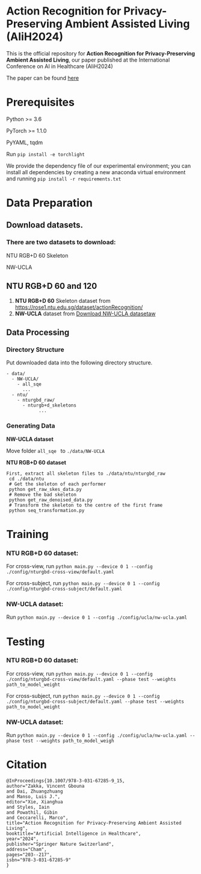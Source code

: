 # Action Recognition for Privacy-Preserving Ambient Assisted Living (AIiH2024)
This is the official repository for **Action Recognition for Privacy-Preserving Ambient Assisted Living**, our paper published at the International Conference on AI in Healthcare (AIiH2024)

The paper can be found [here](https://doi.org/10.1007/978-3-031-67285-9_15)

# Prerequisites
Python >= 3.6

PyTorch >= 1.1.0

PyYAML, tqdm

Run `pip install -e torchlight`

We provide the dependency file of our experimental environment; you can install all dependencies by creating a new anaconda virtual environment and running `pip install -r requirements.txt 
`
# Data Preparation

## Download datasets.

### There are two datasets to download:

NTU RGB+D 60 Skeleton

NW-UCLA

## NTU RGB+D 60 and 120

1. **NTU RGB+D 60** Skeleton dataset from https://rose1.ntu.edu.sg/dataset/actionRecognition/
2. **NW-UCLA** dataset from [Download NW-UCLA datasetaw](https://www.dropbox.com/scl/fi/6numm9wzu1cixw8nyzb91/all_sqe.zip?rlkey=it1ruxtsm4rggxldbbbr4w3yj&e=1&dl=0)

## Data Processing

### Directory Structure

Put downloaded data into the following directory structure.

```
- data/
  - NW-UCLA/
    - all_sqe
      ...
  - ntu/
    - nturgbd_raw/
	  - nturgb+d_skeletons
            ...
```
### Generating Data

**NW-UCLA dataset**

Move folder `all_sqe ` to `./data/NW-UCLA`

**NTU RGB+D 60 dataset**
```
First, extract all skeleton files to ./data/ntu/nturgbd_raw
 cd ./data/ntu
 # Get the skeleton of each performer
 python get_raw_skes_data.py
 # Remove the bad skeleton 
 python get_raw_denoised_data.py
 # Transform the skeleton to the centre of the first frame
 python seq_transformation.py
```

# Training

### NTU RGB+D 60 dataset:

For cross-view, run `python main.py --device 0 1 --config ./config/nturgbd-cross-view/default.yaml`

For cross-subject, run `python main.py --device 0 1 --config ./config/nturgbd-cross-subject/default.yaml`

### NW-UCLA dataset:

Run `python main.py --device 0 1 --config ./config/ucla/nw-ucla.yaml`

# Testing

### NTU RGB+D 60 dataset:

For cross-view, run `python main.py --device 0 1 --config ./config/nturgbd-cross-view/default.yaml --phase test --weights path_to_model_weight`

For cross-subject, run `python main.py --device 0 1 --config ./config/nturgbd-cross-subject/default.yaml --phase test --weights path_to_model_weight`

### NW-UCLA dataset:

Run `python main.py --device 0 1 --config ./config/ucla/nw-ucla.yaml --phase test --weights path_to_model_weigh`

# Citation
```
@InProceedings{10.1007/978-3-031-67285-9_15,
author="Zakka, Vincent Gbouna
and Dai, Zhuangzhuang
and Manso, Luis J.",
editor="Xie, Xianghua
and Styles, Iain
and Powathil, Gibin
and Ceccarelli, Marco",
title="Action Recognition for Privacy-Preserving Ambient Assisted Living",
booktitle="Artificial Intelligence in Healthcare",
year="2024",
publisher="Springer Nature Switzerland",
address="Cham",
pages="203--217",
isbn="978-3-031-67285-9"
}
```

